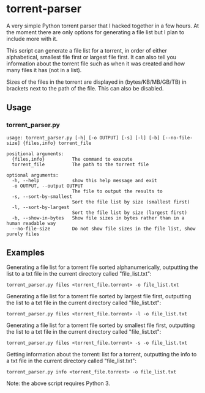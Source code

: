 # torrent-parser
A very simple Python torrent parser that I hacked together in a few hours. At the moment there are only options for generating a file list but I plan to include more with it.

This script can generate a file list for a torrent, in order of either alphabetical, smallest file first or largest file first. It can also tell you information about the torrent file such as when it was created and how many files it has (not in a list).

Sizes of the files in the torrent are displayed in (bytes/KB/MB/GB/TB) in brackets next to the path of the file. This can also be disabled.

## Usage
### torrent_parser.py
```
usage: torrent_parser.py [-h] [-o OUTPUT] [-s] [-l] [-b] [--no-file-size] {files,info} torrent_file

positional arguments:
  {files,info}          The command to execute
  torrent_file          The path to the torrent file

optional arguments:
  -h, --help            show this help message and exit
  -o OUTPUT, --output OUTPUT
                        The file to output the results to
  -s, --sort-by-smallest
                        Sort the file list by size (smallest first)
  -l, --sort-by-largest
                        Sort the file list by size (largest first)
  -b, --show-in-bytes   Show file sizes in bytes rather than in a human readable way
  --no-file-size        Do not show file sizes in the file list, show purely files
```

## Examples
Generating a file list for a torrent file sorted alphanumerically, outputting the list to a txt file in the current directory called "file_list.txt":
```
torrent_parser.py files <torrent_file.torrent> -o file_list.txt
```
Generating a file list for a torrent file sorted by largest file first, outputting the list to a txt file in the current directory called "file_list.txt":
```
torrent_parser.py files <torrent_file.torrent> -l -o file_list.txt
```
Generating a file list for a torrent file sorted by smallest file first, outputting the list to a txt file in the current directory called "file_list.txt":
```
torrent_parser.py files <torrent_file.torrent> -s -o file_list.txt
```
Getting information about the torrent: list for a torrent, outputting the info to a txt file in the current directory called "file_list.txt":
```
torrent_parser.py info <torrent_file.torrent> -o file_list.txt
```

Note: the above script requires Python 3.
